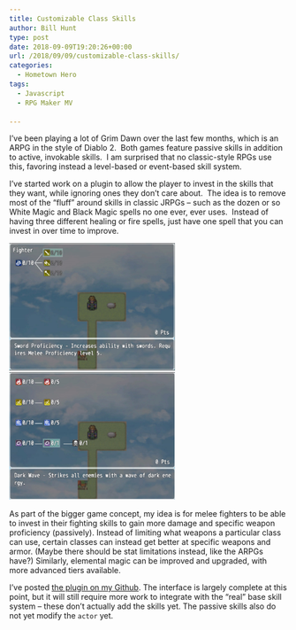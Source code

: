 ```yaml
---
title: Customizable Class Skills
author: Bill Hunt
type: post
date: 2018-09-09T19:20:26+00:00
url: /2018/09/09/customizable-class-skills/
categories:
  - Hometown Hero
tags:
  - Javascript
  - RPG Maker MV

---
```

I&#8217;ve been playing a lot of Grim Dawn over the last few months, which is an ARPG in the style of Diablo 2.  Both games feature passive skills in addition to active, invokable skills.  I am surprised that no classic-style RPGs use this, favoring instead a level-based or event-based skill system.

I&#8217;ve started work on a plugin to allow the player to invest in the skills that they want, while ignoring ones they don&#8217;t care about.  The idea is to remove most of the &#8220;fluff&#8221; around skills in classic JRPGs &#8211; such as the dozen or so White Magic and Black Magic spells no one ever, ever uses.  Instead of having three different healing or fire spells, just have one spell that you can invest in over time to improve.

[<img class="alignnone size-medium wp-image-9" src="/uploads/2018/09/skills1.jpg" alt="" width="300" height="230"/>][1] <img class="alignnone size-medium wp-image-10" src="/uploads/2018/09/skills2.jpg" alt="" width="300" height="230"/>

As part of the bigger game concept, my idea is for melee fighters to be able to invest in their fighting skills to gain more damage and specific weapon proficiency (passively). Instead of limiting what weapons a particular class can use, certain classes can instead get better at specific weapons and armor. (Maybe there should be stat limitations instead, like the ARPGs have?) Similarly, elemental magic can be improved and upgraded, with more advanced tiers available.

I&#8217;ve posted [the plugin on my Github][2]. The interface is largely complete at this point, but it will still require more work to integrate with the &#8220;real&#8221; base skill system &#8211; these don&#8217;t actually add the skills yet. The passive skills also do not yet modify the `actor` yet.

 [1]: /uploads/2018/09/skills1.jpg
 [2]: /uploads/2018/09/skills2.jpg
